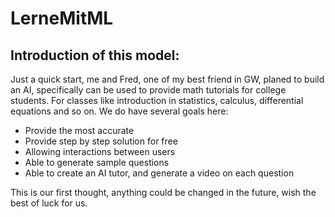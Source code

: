 # LerneMitML

## Introduction of this model:

Just a quick start, me and Fred, one of my best friend in GW, planed to build an AI, specifically can be used to provide math tutorials for college students. For classes like introduction in statistics, calculus, differential equations and so on. We do have several goals here: 
- Provide the most accurate
- Provide step by step solution for free
- Allowing interactions between users
- Able to generate sample questions
- Able to create an AI tutor, and generate a video on each question

This is our first thought, anything could be changed in the future, wish the best of luck for us.
